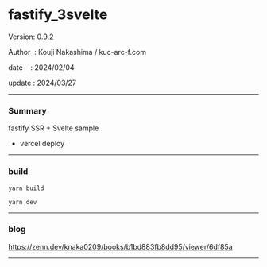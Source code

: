 ﻿# fastify_3svelte

 Version: 0.9.2

 Author  : Kouji Nakashima / kuc-arc-f.com

 date    : 2024/02/04

 update  : 2024/03/27

***
### Summary

fastify SSR + Svelte sample

* vercel deploy

***
###  build

```
yarn build

yarn dev
```

***
### blog 

https://zenn.dev/knaka0209/books/b1bd883fb8dd95/viewer/6df85a

***

